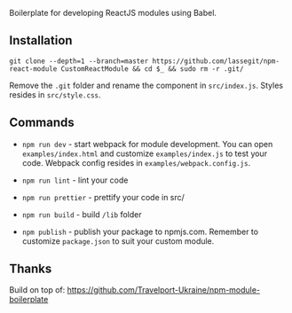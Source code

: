 Boilerplate for developing ReactJS modules using Babel.

## Installation

`git clone --depth=1 --branch=master https://github.com/lassegit/npm-react-module CustomReactModule && cd $_ && sudo rm -r .git/`

Remove the `.git` folder and rename the component in `src/index.js`. Styles resides in `src/style.css`.

## Commands
- `npm run dev` - start webpack for module development. You can open `examples/index.html` and customize `examples/index.js` to test your code. Webpack config resides in `examples/webpack.config.js`.

- `npm run lint` - lint your code

- `npm run prettier` - prettify your code in src/

- `npm run build` - build `/lib` folder

- `npm publish` - publish your package to npmjs.com. Remember to customize `package.json` to suit your custom module.

## Thanks

Build on top of: https://github.com/Travelport-Ukraine/npm-module-boilerplate

